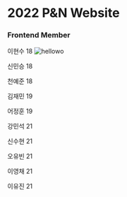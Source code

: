 # 2022 P&N Website

### Frontend Member

이현수 18
![hellowo](https://user-images.githubusercontent.com/104980470/205496955-5f657fee-e0c2-4eed-8167-769fabb2d656.png)

신민승 18

천예준 18

김재민 19

어정훈 19

강민석 21

신수현 21

오유빈 21

이영채 21

이유진 21
